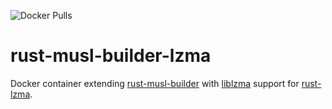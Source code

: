 ![Docker Pulls](https://img.shields.io/docker/pulls/io12/rust-musl-builder-lzma)

# rust-musl-builder-lzma

Docker container extending [rust-musl-builder](https://github.com/emk/rust-musl-builder) with [liblzma](https://tukaani.org/xz/) support for [rust-lzma](https://crates.io/crates/rust-lzma).
